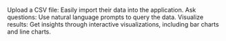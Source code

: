 Upload a CSV file: Easily import their data into the application.
Ask questions: Use natural language prompts to query the data.
Visualize results: Get insights through interactive visualizations, including bar charts and line charts.
